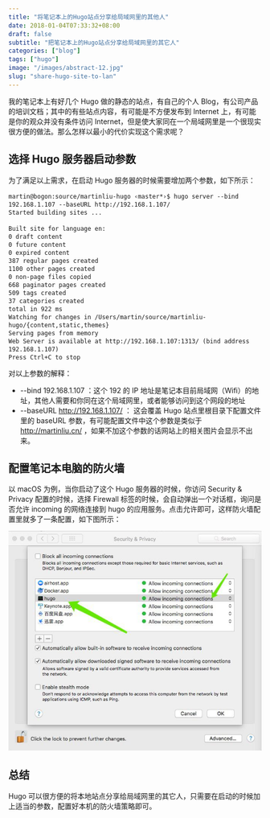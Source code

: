 ```yaml
---
title: "将笔记本上的Hugo站点分享给局域网里的其他人"
date: 2018-01-04T07:33:32+08:00
draft: false
subtitle: "把笔记本上的Hugo站点分享给局域网里的其它人"
categories: ["blog"]
tags: ["hugo"]
image: "/images/abstract-12.jpg"
slug: "share-hugo-site-to-lan"
---
```


我的笔记本上有好几个 Hugo 做的静态的站点，有自己的个人 Blog，有公司产品的培训文档；其中的有些站点内容，有可能是不方便发布到 Internet 上，有可能是你的观众并没有条件访问 Internet，但是使大家同在一个局域网里是一个很现实很方便的做法。那么怎样以最小的代价实现这个需求呢？

## 选择 Hugo 服务器启动参数

为了满足以上需求，在启动 Hugo 服务器的时候需要增加两个参数，如下所示：

```
martin@bogon:source/martinliu-hugo ‹master*›$ hugo server --bind 192.168.1.107 --baseURL http://192.168.1.107/
Started building sites ...

Built site for language en:
0 draft content
0 future content
0 expired content
387 regular pages created
1100 other pages created
0 non-page files copied
668 paginator pages created
509 tags created
37 categories created
total in 922 ms
Watching for changes in /Users/martin/source/martinliu-hugo/{content,static,themes}
Serving pages from memory
Web Server is available at http://192.168.1.107:1313/ (bind address 192.168.1.107)
Press Ctrl+C to stop
```

对以上参数的解释：

- --bind 192.168.1.107 ：这个 192 的 IP 地址是笔记本目前局域网（Wifi）的地址，其他人需要和你同在这个局域网里，或者能够访问到这个网段的地址
- --baseURL http://192.168.1.107/ ： 这会覆盖 Hugo 站点里根目录下配置文件里的 baseURL 参数，有可能配置文件中这个参数是类似于 http://martinliu.cn/ ，如果不加这个参数的话网站上的相关图片会显示不出来。

## 配置笔记本电脑的防火墙

以 macOS 为例，当你启动了这个 Hugo 服务器的时候，你访问 Security & Privacy 配置的时候，选择 Firewall 标签的时候，会自动弹出一个对话框，询问是否允许 incoming 的网络连接到 hugo 的应用服务。点击允许即可，这样防火墙配置里就多了一条配置，如下图所示：

![firewall](images/hugo-firewall-rule.jpeg)

## 总结

Hugo 可以很方便的将本地站点分享给局域网里的其它人，只需要在启动的时候加上适当的参数，配置好本机的防火墙策略即可。
